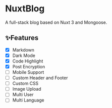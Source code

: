 # NuxtBlog

A full-stack blog based on Nuxt 3 and Mongoose.

## ✨Features

- [x] Markdown
- [x] Dark Mode
- [x] Code Highlight
- [x] Post Encryption
- [ ] Mobile Support
- [ ] Custom Header and Footer
- [ ] Custom CSS
- [ ] Image Upload
- [ ] Multi User
- [ ] Multi Language
